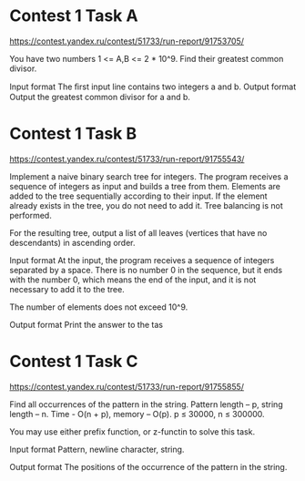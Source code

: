 # Contest 1 Task A
https://contest.yandex.ru/contest/51733/run-report/91753705/

You have two numbers 1 <= A,B <= 2 * 10^9. Find their greatest common divisor.

Input format
The ﬁrst input line contains two integers a and b.
Output format
Output the greatest common divisor for a and b.
# Contest 1 Task B
https://contest.yandex.ru/contest/51733/run-report/91755543/

Implement a naive binary search tree for integers. The program receives a sequence of integers as input and builds a tree from them. Elements are added to the tree sequentially according to their input. If the element already exists in the tree, you do not need to add it. Tree balancing is not performed.

For the resulting tree, output a list of all leaves (vertices that have no descendants) in ascending order.

Input format
At the input, the program receives a sequence of integers separated by a space. There is no number 0 in the sequence, but it ends with the number 0, which means the end of the input, and it is not necessary to add it to the tree.

The number of elements does not exceed 10^9.

Output format
Print the answer to the tas
# Contest 1 Task C

https://contest.yandex.ru/contest/51733/run-report/91755855/

Find all occurrences of the pattern in the string. Pattern length – p, string length – n. Time - O(n + p), memory – O(p). p ≤ 30000, n ≤ 300000.

You may use either prefix function, or z-functin to solve this task.

Input format
Pattern, newline character, string.

Output format
The positions of the occurrence of the pattern in the string.